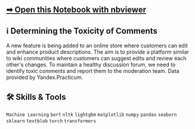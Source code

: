 ## [➡ Open this Notebook with nbviewer](https://nbviewer.org/github/vartemyev88/machine-learning/blob/main/projects/practicum-toxic_comments_(bert)/toxic_comments_(bert).ipynb)

## ℹ Determining the Toxicity of Comments

A new feature is being added to an online store where customers can edit and enhance product descriptions. The aim is to provide a platform similar to wiki communities where customers can suggest edits and review each other's changes. To maintain a healthy discussion forum, we need to identify toxic comments and report them to the moderation team. Data provided by Yandex.Practicum.

## 🛠 Skills & Tools

`Machine Learning`
`bert` `nltk` `lightgbm` `matplotlib` `numpy` `pandas` `seaborn` `sklearn` `textblob` `torch` `transformers`